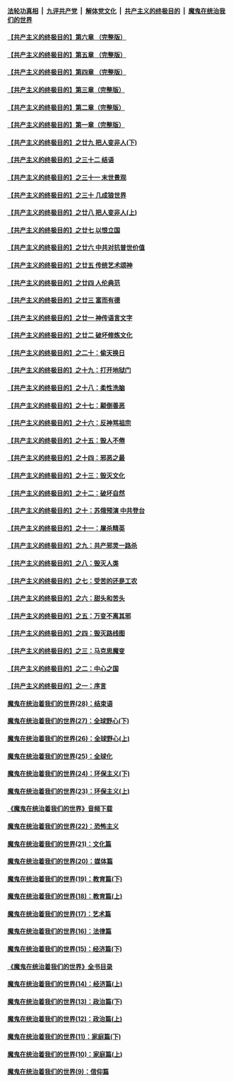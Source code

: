 ####  [法轮功真相](../../../../basic/blob/master/README.md?t=12101352) &nbsp;|&nbsp; [九评共产党](../../../../9ping.md/blob/master/README.md?t=12101352) &nbsp;|&nbsp; [解体党文化](../../../../jtdwh.md/blob/master/README.md?t=12101352)  &nbsp;|&nbsp; [共产主义的终极目的](../../../../gczydzjmd.md/blob/master/README.md?t=12101352) &nbsp;|&nbsp; [魔鬼在统治我们的世界](../../../../mgztzwmdsj.md/blob/master/README.md?t=12101352) 

#### [【共产主义的终极目的】第六章 （完整版）](../pages/nsc422/n11428913.md?t=12101352) 

#### [【共产主义的终极目的】第五章 （完整版）](../pages/nsc422/n11428912.md?t=12101352) 

#### [【共产主义的终极目的】第四章 （完整版）](../pages/nsc422/n11428907.md?t=12101352) 

#### [【共产主义的终极目的】第三章（完整版）](../pages/nsc422/n11428848.md?t=12101352) 

#### [【共产主义的终极目的】第二章（完整版）](../pages/nsc422/n11428831.md?t=12101352) 

#### [【共产主义的终极目的】第一章（完整版）](../pages/nsc422/n11417651.md?t=12101352) 

#### [【共产主义的终极目的】之廿九 把人变非人(下)](../pages/nsc422/n11344140.md?t=12101352) 

#### [【共产主义的终极目的】之三十二 结语](../pages/nsc422/n11360535.md?t=12101352) 

#### [【共产主义的终极目的】之三十一 末世景观](../pages/nsc422/n11351129.md?t=12101352) 

#### [【共产主义的终极目的】之三十 几成狼世界](../pages/nsc422/n11348280.md?t=12101352) 

#### [【共产主义的终极目的】之廿八 把人变非人(上)](../pages/nsc422/n11340492.md?t=12101352) 

#### [【共产主义的终极目的】之廿七 以恨立国](../pages/nsc422/n11336944.md?t=12101352) 

#### [【共产主义的终极目的】之廿六 中共对抗普世价值](../pages/nsc422/n11324785.md?t=12101352) 

#### [【共产主义的终极目的】之廿五 传统艺术颂神](../pages/nsc422/n11296396.md?t=12101352) 

#### [【共产主义的终极目的】之廿四 人伦典范](../pages/nsc422/n11296397.md?t=12101352) 

#### [【共产主义的终极目的】之廿三 富而有德](../pages/nsc422/n11283598.md?t=12101352) 

#### [【共产主义的终极目的】之廿一 神传语言文字](../pages/nsc422/n11263265.md?t=12101352) 

#### [【共产主义的终极目的】之廿二 破坏修炼文化](../pages/nsc422/n11245728.md?t=12101352) 

#### [【共产主义的终极目的】之二十：偷天换日](../pages/nsc422/n11238846.md?t=12101352) 

#### [【共产主义的终极目的】之十九：打开地狱门](../pages/nsc422/n11206376.md?t=12101352) 

#### [【共产主义的终极目的】之十八：柔性洗脑](../pages/nsc422/n11199994.md?t=12101352) 

#### [【共产主义的终极目的】之十七：颠倒善恶](../pages/nsc422/n11179782.md?t=12101352) 

#### [【共产主义的终极目的】之十六：反神骂祖宗](../pages/nsc422/n11166798.md?t=12101352) 

#### [【共产主义的终极目的】之十五：毁人不倦](../pages/nsc422/n11166792.md?t=12101352) 

#### [【共产主义的终极目的】之十四：邪恶之最](../pages/nsc422/n11150249.md?t=12101352) 

#### [【共产主义的终极目的】之十三：毁灭文化](../pages/nsc422/n11135227.md?t=12101352) 

#### [【共产主义的终极目的】之十二：破坏自然](../pages/nsc422/n11135214.md?t=12101352) 

#### [【共产主义的终极目的】之十：苏俄预演 中共登台](../pages/nsc422/n11118424.md?t=12101352) 

#### [【共产主义的终极目的】之十一：屠杀精英](../pages/nsc422/n11118442.md?t=12101352) 

#### [【共产主义的终极目的】之九：共产邪灵一路杀](../pages/nsc422/n11114139.md?t=12101352) 

#### [【共产主义的终极目的】之八：毁灭人类](../pages/nsc422/n11108503.md?t=12101352) 

#### [【共产主义的终极目的】之七：受苦的还是工农](../pages/nsc422/n11101809.md?t=12101352) 

#### [【共产主义的终极目的】之六：甜头和苦头](../pages/nsc422/n11096971.md?t=12101352) 

#### [【共产主义的终极目的】之五：万变不离其邪](../pages/nsc422/n11091285.md?t=12101352) 

#### [【共产主义的终极目的】之四：毁灭路线图](../pages/nsc422/n11086284.md?t=12101352) 

#### [【共产主义的终极目的】之三：马克思魔变](../pages/nsc422/n11061941.md?t=12101352) 

#### [【共产主义的终极目的】之二：中心之国](../pages/nsc422/n11047728.md?t=12101352) 

#### [【共产主义的终极目的】之一：序言](../pages/nsc422/n11086077.md?t=12101352) 

#### [魔鬼在统治着我们的世界(28)：结束语](../pages/nsc422/n10936246.md?t=12101352) 

#### [魔鬼在统治着我们的世界(27)：全球野心(下)](../pages/nsc422/n10928319.md?t=12101352) 

#### [魔鬼在统治着我们的世界(26)：全球野心(上)](../pages/nsc422/n10900318.md?t=12101352) 

#### [魔鬼在统治着我们的世界(25)：全球化](../pages/nsc422/n10788205.md?t=12101352) 

#### [魔鬼在统治着我们的世界(24)：环保主义(下)](../pages/nsc422/n10695307.md?t=12101352) 

#### [魔鬼在统治着我们的世界(23)：环保主义(上)](../pages/nsc422/n10688613.md?t=12101352) 

#### [《魔鬼在统治着我们的世界》音频下载](../pages/nsc422/n10635553.md?t=12101352) 

#### [魔鬼在统治着我们的世界(22)：恐怖主义](../pages/nsc422/n10614727.md?t=12101352) 

#### [魔鬼在统治着我们的世界(21)：文化篇](../pages/nsc422/n10597706.md?t=12101352) 

#### [魔鬼在统治着我们的世界(20)：媒体篇](../pages/nsc422/n10586579.md?t=12101352) 

#### [魔鬼在统治着我们的世界(19)：教育篇(下)](../pages/nsc422/n10564808.md?t=12101352) 

#### [魔鬼在统治着我们的世界(18)：教育篇(上)](../pages/nsc422/n10526970.md?t=12101352) 

#### [魔鬼在统治着我们的世界(17)：艺术篇](../pages/nsc422/n10499093.md?t=12101352) 

#### [魔鬼在统治着我们的世界(16)：法律篇](../pages/nsc422/n10485969.md?t=12101352) 

#### [魔鬼在统治着我们的世界(15)：经济篇(下)](../pages/nsc422/n10469975.md?t=12101352) 

#### [《魔鬼在统治着我们的世界》全书目录](../pages/nsc422/n10464261.md?t=12101352) 

#### [魔鬼在统治着我们的世界(14)：经济篇(上)](../pages/nsc422/n10457370.md?t=12101352) 

#### [魔鬼在统治着我们的世界(13)：政治篇(下)](../pages/nsc422/n10448270.md?t=12101352) 

#### [魔鬼在统治着我们的世界(12)：政治篇(上)](../pages/nsc422/n10444576.md?t=12101352) 

#### [魔鬼在统治着我们的世界(11)：家庭篇(下)](../pages/nsc422/n10440961.md?t=12101352) 

#### [魔鬼在统治着我们的世界(10)：家庭篇(上)](../pages/nsc422/n10435448.md?t=12101352) 

#### [魔鬼在统治着我们的世界(9)：信仰篇](../pages/nsc422/n10432159.md?t=12101352) 

